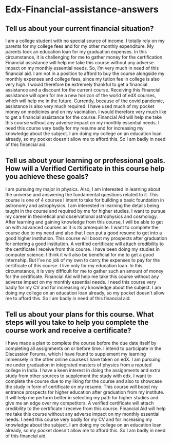 # Edx-Financial-assistance-answers

## Tell us about your current financial situation? 
I am a college student with no special source of income. I totally rely on my parents for my college fees and for my other monthly expenditure. My parents took an education loan for my graduation expenses. In this circumstance, it is challenging for me to gather money for the certification. Financial assistance will help me take this course without any adverse impact on my monthly essential needs. So, I’m very much in need of this financial aid. I am not in a position to afford to buy the course alongside my monthly expenses and college fees, since my tution fee in college is also very high. I would therefore be extremely thankful to get a financial assistance and a discount for the current course. Receiving this Financial assistance will open for me a new horizon of the world of edX courses, which will help me in the future. Currently, because of the covid pandemic, assistance is also very much required. I have used much of my pocket money on medicines and on my vacination. I would therefore very much like to get a financial assistance for the course. Financial Aid will help me take this course without any adverse impact on my monthly essential needs. I need this course very badly for my resume and for increasing my knowledge about the subject. I am doing my college on an education loan already, so my pocket doesn't allow me to afford this. So I am badly in need of this financial aid.

## Tell us about your learning or professional goals. How will a Verified Certificate in this course help you achieve these goals? 
I am pursuing my major in physics. Also, I am interested in learning about the universe and answering the fundamental questions related to it. This course is one of 4 courses I intent to take for building a basic foundation in astronomy and astrophysics. I am interested in learning the details being taught in the course and required by me for higher studies. I want to pursue my career in theoretical and observational astrophysics and cosmology. After learning and gaining knowledge from this course, I will be able to get on with advanced courses as it is its prerequisite. I want to complete the course due to my need and also that I can put a good resume to get into a good higher institution. This course will boost my prospects after graduation for entering a good institution. A verified certificate will attach credibility to the certificate I receive from this course. I have been doing my studies in computer science. I think it will also be beneficial for me to get a good internship. But I’ve no job of my own to carry the expenses to pay for the certificate of this course. I live only for my education loan. In this circumstance, it is very difficult for me to gather such an amount of money for the certificate. Financial Aid will help me take this course without any adverse impact on my monthly essential needs. I need this course very badly for my CV and for increasing my knowledge about the subject. I am doing my college on an education loan already, so my pocket doesn't allow me to afford this. So I am badly in need of this financial aid.

## Tell us about your plans for this course. What steps will you take to help you complete the course work and receive a certificate? 
I have made a plan to complete the course before the due date itself by completing all assignments on or before time. I intend to participate in the Discussion Forums, which I have found to supplement my learning immensely in the other online courses I have taken on edX. I am pursuing me under graduation in integrated masters of physics from a reputed college in India. I have a keen interest in doing the assignments and extra study from other sources to supplement the study with edx. I want to complete the course due to my liking for the course and also to showcase the study in form of certificate on my resume. This course will boost my entrance prospects for higher education after graduation from my institute. It will help me perform better in selecting my path for higher studies and give me an edge over my competitors. A verified certificate will attach credibility to the certificate I receive from this course. Financial Aid will help me take this course without any adverse impact on my monthly essential needs. I need this course very badly for my CV and for increasing my knowledge about the subject. I am doing my college on an education loan already, so my pocket doesn't allow me to afford this. So I am badly in need of this financial aid.





















